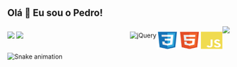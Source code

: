 ## Olá 👋 Eu sou o Pedro!

<div>
  <a href="https://github.com/PedrosoEscola">
  <img align="right" height="180em" src="https://github-readme-stats.vercel.app/api?username=PedrosoEscola&show_icons=true&theme=algolia&include_all_commits=true&count_private=true"/>
</div>

##
     
<div> 
  <a href="https://www.instagram.com/pedr0_pedroso/" target="_blank"><img src="https://img.shields.io/badge/-Instagram-%23E4405F?style=for-the-badge&logo=instagram&logoColor=white" target="_blank"></a>
  <a href = "mailto:henrique.pedroso.pedro@escola.pr.gov.br"><img src="https://img.shields.io/badge/-Gmail-%23333?style=for-the-badge&logo=gmail&logoColor=white" target="_blank"></a>
  <img align="right" alt="Js" height="40" width="50" src="https://raw.githubusercontent.com/devicons/devicon/master/icons/javascript/javascript-plain.svg">
  <img align="right" alt="HTML" height="40" width="50" src="https://raw.githubusercontent.com/devicons/devicon/master/icons/html5/html5-original.svg">
  <img align="right" alt="CSS" height="40" width="50" src="https://raw.githubusercontent.com/devicons/devicon/master/icons/css3/css3-original.svg">
  <img align="right" alt="jQuery" height="40" widht="50" src="https://cdn.jsdelivr.net/gh/devicons/devicon/icons/jquery/jquery-original.svg">
</div>

##

 ![Snake animation](https://github.com/PedrosoEscola/PedrosoEscola/blob/output/github-contribution-grid-snake.svg)
